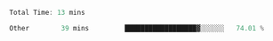 <!--START_SECTION:waka-->

```typescript
Total Time: 13 mins

Other        39 mins         ██████████████████▓░░░░░░   74.01 %
```

<!--END_SECTION:waka-->
